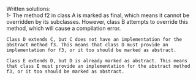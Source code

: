 Written solutions:  
1-  The method f2 in class A is marked as final, which means it cannot be overridden by its subclasses. However, class B attempts to override this method, which will cause a compilation error.

    Class D extends C, but C does not have an implementation for the abstract method f3. This means that class D must provide an implementation for f3, or it too should be marked as abstract.

    Class E extends D, but D is already marked as abstract. This means that class E must provide an implementation for the abstract method f3, or it too should be marked as abstract.
